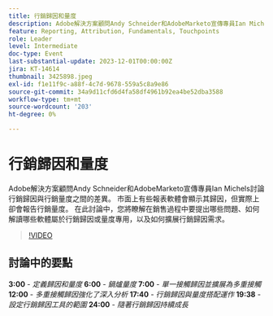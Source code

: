 ```yaml
---
title: 行銷歸因和量度
description: Adobe解決方案顧問Andy Schneider和AdobeMarketo宣傳專員Ian Michels討論行銷歸因與行銷量度之間的差異。 市面上有些報表軟體會顯示其歸因，但實際上卻會報告行銷量度。 在此討論中，您將瞭解在銷售過程中要提出哪些問題、如何解讀哪些軟體屬於行銷歸因或量度專用，以及如何擴展行銷歸因需求。
feature: Reporting, Attribution, Fundamentals, Touchpoints
role: Leader
level: Intermediate
doc-type: Event
last-substantial-update: 2023-12-01T00:00:00Z
jira: KT-14614
thumbnail: 3425898.jpeg
exl-id: f1e11f9c-a88f-4c7d-9678-559a5c8a9e86
source-git-commit: 34a9d11cfd6d4fa58df4961b92ea4be52dba3588
workflow-type: tm+mt
source-wordcount: '203'
ht-degree: 0%

---
```


# 行銷歸因和量度

Adobe解決方案顧問Andy Schneider和AdobeMarketo宣傳專員Ian Michels討論行銷歸因與行銷量度之間的差異。 市面上有些報表軟體會顯示其歸因，但實際上卻會報告行銷量度。 在此討論中，您將瞭解在銷售過程中要提出哪些問題、如何解讀哪些軟體屬於行銷歸因或量度專用，以及如何擴展行銷歸因需求。

>[!VIDEO](https://video.tv.adobe.com/v/3425898/?learn=on)

## 討論中的要點

**3:00** - *定義歸因和量度*
**6:00** - *鍋爐量度*
**7:00** - *單一接觸歸因並擴展為多重接觸*
**12:00** - *多重接觸歸因強化了深入分析*
**17:40** - *行銷歸因與量度搭配運作*
**19:38** - *設定行銷歸因工具的範圍*
**24:00** - *隨著行銷歸因持續成長*
